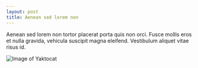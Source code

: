 ```yaml
---
layout: post
title: Aenean sed lorem non
---
```


Aenean sed lorem non tortor placerat porta quis non orci. Fusce mollis eros et nulla gravida, vehicula suscipit magna eleifend. Vestibulum aliquet vitae risus id.

![Image of Yaktocat](https://octodex.github.com/images/yaktocat.png)